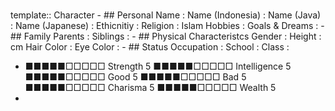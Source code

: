 #
template:: Character
	- ## Personal
	  Name                          : 
	  Name (Indonesia)              : 
	  Name (Java)                   : 
	  Name (Japanese)               : 
	  Ethicnitiy                    : 
	  Religion                      : Islam
	  Hobbies                       : 
	  Goals & Dreams                :
	- ## Family
	  Parents                       : 
	  Siblings                      :
	- ## Physical Characteristcs
	  Gender                        : 
	  Height                        : cm
	  Hair Color                    : 
	  Eye Color                     :
	- ## Status
	  Occupation                    : 
	  School                        : 
	  Class                         :
- ■■■■■□□□□□ Strength	5     ■■■■■□□□□□ Intelligence 5
  ■■■■■□□□□□ Good     5     ■■■■■□□□□□ Bad          5
  ■■■■■□□□□□ Charisma	5     ■■■■■□□□□□ Wealth       5
-